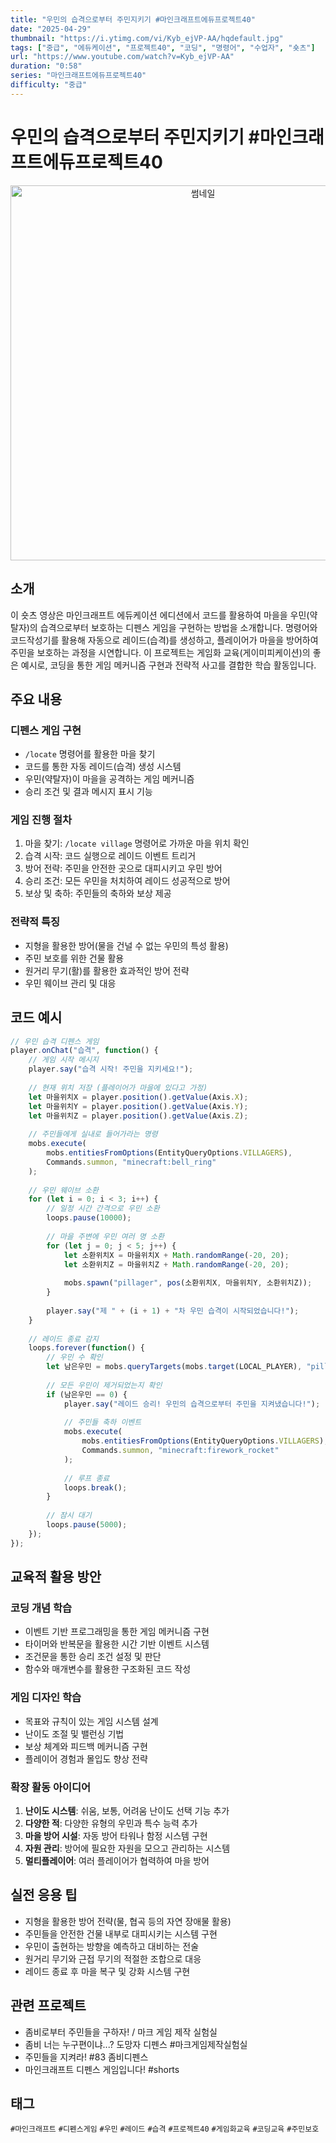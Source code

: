 ```yaml
--- 
title: "우민의 습격으로부터 주민지키기 #마인크래프트에듀프로젝트40"
date: "2025-04-29"
thumbnail: "https://i.ytimg.com/vi/Kyb_ejVP-AA/hqdefault.jpg"
tags: ["중급", "에듀케이션", "프로젝트40", "코딩", "명령어", "수업자", "숏츠"]
url: "https://www.youtube.com/watch?v=Kyb_ejVP-AA"
duration: "0:58"
series: "마인크래프트에듀프로젝트40"
difficulty: "중급" 
--- 
```


# 우민의 습격으로부터 주민지키기 #마인크래프트에듀프로젝트40

<div align="center">
<img src="https://i.ytimg.com/vi/Kyb_ejVP-AA/hqdefault.jpg" alt="썸네일" width="600"/>
</div>

## 소개
이 숏츠 영상은 마인크래프트 에듀케이션 에디션에서 코드를 활용하여 마을을 우민(약탈자)의 습격으로부터 보호하는 디펜스 게임을 구현하는 방법을 소개합니다. 명령어와 코드작성기를 활용해 자동으로 레이드(습격)를 생성하고, 플레이어가 마을을 방어하여 주민을 보호하는 과정을 시연합니다. 이 프로젝트는 게임화 교육(게이미피케이션)의 좋은 예시로, 코딩을 통한 게임 메커니즘 구현과 전략적 사고를 결합한 학습 활동입니다.

## 주요 내용

### 디펜스 게임 구현
- `/locate` 명령어를 활용한 마을 찾기
- 코드를 통한 자동 레이드(습격) 생성 시스템
- 우민(약탈자)이 마을을 공격하는 게임 메커니즘
- 승리 조건 및 결과 메시지 표시 기능

### 게임 진행 절차
1. 마을 찾기: `/locate village` 명령어로 가까운 마을 위치 확인
2. 습격 시작: 코드 실행으로 레이드 이벤트 트리거
3. 방어 전략: 주민을 안전한 곳으로 대피시키고 우민 방어
4. 승리 조건: 모든 우민을 처치하여 레이드 성공적으로 방어
5. 보상 및 축하: 주민들의 축하와 보상 제공

### 전략적 특징
- 지형을 활용한 방어(물을 건널 수 없는 우민의 특성 활용)
- 주민 보호를 위한 건물 활용
- 원거리 무기(활)를 활용한 효과적인 방어 전략
- 우민 웨이브 관리 및 대응

## 코드 예시

```javascript
// 우민 습격 디펜스 게임
player.onChat("습격", function() {
    // 게임 시작 메시지
    player.say("습격 시작! 주민을 지키세요!");
    
    // 현재 위치 저장 (플레이어가 마을에 있다고 가정)
    let 마을위치X = player.position().getValue(Axis.X);
    let 마을위치Y = player.position().getValue(Axis.Y);
    let 마을위치Z = player.position().getValue(Axis.Z);
    
    // 주민들에게 실내로 들어가라는 명령
    mobs.execute(
        mobs.entitiesFromOptions(EntityQueryOptions.VILLAGERS), 
        Commands.summon, "minecraft:bell_ring"
    );
    
    // 우민 웨이브 소환
    for (let i = 0; i < 3; i++) {
        // 일정 시간 간격으로 우민 소환
        loops.pause(10000);
        
        // 마을 주변에 우민 여러 명 소환
        for (let j = 0; j < 5; j++) {
            let 소환위치X = 마을위치X + Math.randomRange(-20, 20);
            let 소환위치Z = 마을위치Z + Math.randomRange(-20, 20);
            
            mobs.spawn("pillager", pos(소환위치X, 마을위치Y, 소환위치Z));
        }
        
        player.say("제 " + (i + 1) + "차 우민 습격이 시작되었습니다!");
    }
    
    // 레이드 종료 감지
    loops.forever(function() {
        // 우민 수 확인
        let 남은우민 = mobs.queryTargets(mobs.target(LOCAL_PLAYER), "pillager", 100).length;
        
        // 모든 우민이 제거되었는지 확인
        if (남은우민 == 0) {
            player.say("레이드 승리! 우민의 습격으로부터 주민을 지켜냈습니다!");
            
            // 주민들 축하 이벤트
            mobs.execute(
                mobs.entitiesFromOptions(EntityQueryOptions.VILLAGERS), 
                Commands.summon, "minecraft:firework_rocket"
            );
            
            // 루프 종료
            loops.break();
        }
        
        // 잠시 대기
        loops.pause(5000);
    });
});
```

## 교육적 활용 방안

### 코딩 개념 학습
- 이벤트 기반 프로그래밍을 통한 게임 메커니즘 구현
- 타이머와 반복문을 활용한 시간 기반 이벤트 시스템
- 조건문을 통한 승리 조건 설정 및 판단
- 함수와 매개변수를 활용한 구조화된 코드 작성

### 게임 디자인 학습
- 목표와 규칙이 있는 게임 시스템 설계
- 난이도 조절 및 밸런싱 기법
- 보상 체계와 피드백 메커니즘 구현
- 플레이어 경험과 몰입도 향상 전략

### 확장 활동 아이디어
1. **난이도 시스템**: 쉬움, 보통, 어려움 난이도 선택 기능 추가
2. **다양한 적**: 다양한 유형의 우민과 특수 능력 추가
3. **마을 방어 시설**: 자동 방어 타워나 함정 시스템 구현
4. **자원 관리**: 방어에 필요한 자원을 모으고 관리하는 시스템
5. **멀티플레이어**: 여러 플레이어가 협력하여 마을 방어

## 실전 응용 팁
- 지형을 활용한 방어 전략(물, 협곡 등의 자연 장애물 활용)
- 주민들을 안전한 건물 내부로 대피시키는 시스템 구현
- 우민이 출현하는 방향을 예측하고 대비하는 전술
- 원거리 무기와 근접 무기의 적절한 조합으로 대응
- 레이드 종료 후 마을 복구 및 강화 시스템 구현

## 관련 프로젝트
- 좀비로부터 주민들을 구하자! / 마크 게임 제작 실험실
- 좀비 너는 누구편이냐...? 도망자 디펜스 #마크게임제작실험실
- 주민들을 지켜라! #83 좀비디펜스
- 마인크래프트 디펜스 게임입니다! #shorts

## 태그
`#마인크래프트` `#디펜스게임` `#우민` `#레이드` `#습격` `#프로젝트40` `#게임화교육` `#코딩교육` `#주민보호`
